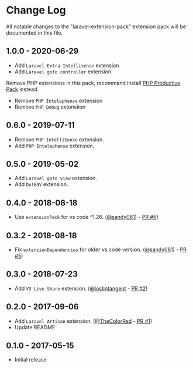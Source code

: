 # Change Log

All notable changes to the "laravel-extension-pack" extension pack will be documented in this file.

## 1.0.0 - 2020-06-29

- Add `Laravel Extra Intellisense` extension
- Add `Laravel goto controller` extension

Remove PHP extensions in this pack, recommand install  [PHP Productive Pack](https://marketplace.visualstudio.com/items?itemName=onecentlin.php-productive-pack) instead.
- Remove `PHP Intelephense` extension
- Remove `PHP Debug` extensiion

## 0.6.0 - 2019-07-11

- Remove `PHP IntelliSense` extension.
- Add `PHP Intelephense` extension.

## 0.5.0 - 2019-05-02

- Add `Laravel goto view` extension.
- Add `DotENV` extension.

## 0.4.0 - 2018-08-18

- Use `extensionPack` for vs code ^1.26. ([@sandy081](https://github.com/sandy081)) - [PR #6](https://github.com/onecentlin/laravel-extension-pack-vscode/pull/6))

## 0.3.2 - 2018-08-18

- Fix `extensionDependencies` for older vs code version. ([@sandy081](https://github.com/sandy081)) - [PR #5](https://github.com/onecentlin/laravel-extension-pack-vscode/pull/5))

## 0.3.0 - 2018-07-23

- Add `VS Live Share` extension. ([@lostintangent](https://github.com/lostintangent) - [PR #2](https://github.com/onecentlin/laravel-extension-pack-vscode/pull/2))

## 0.2.0 - 2017-09-06

- Add `Laravel Artisan` extension. ([@TheColorRed](https://github.com/TheColorRed) - [PR #1](https://github.com/onecentlin/laravel-extension-pack-vscode/pull/1))
- Update README

## 0.1.0 - 2017-05-15
- Initial release

